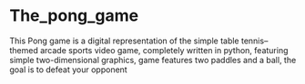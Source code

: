 # The_pong_game
This Pong game is a digital representation of the simple table tennis–themed arcade sports video game, completely written in python, featuring simple two-dimensional graphics,  game features two paddles and a ball, the goal is to defeat your opponent
